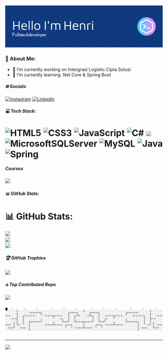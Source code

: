 ![Henri](img/background1.png)

### 💫 About Me:
- 🔭 I’m currently working on Intergrasi Logistic Cipta Solusi<br>
- 🌱 I’m currently learning  .Net Core & Spring Boot


##### 🌐 Socials:
[![Instagram](https://img.shields.io/badge/Instagram-%23E4405F.svg?logo=Instagram&logoColor=white)](https://instagram.com/bhenri01) [![LinkedIn](https://img.shields.io/badge/LinkedIn-%230077B5.svg?logo=linkedin&logoColor=white)](https://linkedin.com/in/henri-henri) 

##### 💻 Tech Stack:
![HTML5](https://img.shields.io/badge/html5-%23E34F26.svg?style=for-the-badge&logo=html5&logoColor=white) ![CSS3](https://img.shields.io/badge/css3-%231572B6.svg?style=for-the-badge&logo=css3&logoColor=white) ![JavaScript](https://img.shields.io/badge/javascript-%23323330.svg?style=for-the-badge&logo=javascript&logoColor=%23F7DF1E) ![C#](https://img.shields.io/badge/c%23-%23239120.svg?style=for-the-badge&logo=csharp&logoColor=white) <img src="https://img.shields.io/badge/.NET-512BD4?style=for-the-badge&logo=dotnet&logoColor=white" > ![MicrosoftSQLServer](https://img.shields.io/badge/Microsoft%20SQL%20Server-CC2927?style=for-the-badge&logo=microsoft%20sql%20server&logoColor=white) ![MySQL](https://img.shields.io/badge/mysql-4479A1.svg?style=for-the-badge&logo=mysql&logoColor=white)  ![Java](https://img.shields.io/badge/java-%23ED8B00.svg?style=for-the-badge&logo=openjdk&logoColor=white) ![Spring](https://img.shields.io/badge/spring-%236DB33F.svg?style=for-the-badge&logo=spring&logoColor=white)
=
##### Courses
<img src="https://img.shields.io/badge/Udemy-EC5252?style=for-the-badge&logo=Udemy&logoColor=white" >

##### 📊 GitHub Stats:

# 📊 GitHub Stats:
![](https://github-readme-stats.vercel.app/api?username=henriRBT&theme=default&hide_border=false&include_all_commits=false&count_private=false)<br/>
![](https://nirzak-streak-stats.vercel.app/?user=henriRBT&theme=default&hide_border=false)<br/>
![](https://github-readme-stats.vercel.app/api/top-langs/?username=henriRBT&theme=default&hide_border=false&include_all_commits=false&count_private=false&layout=compact)


##### 🏆 GitHub Trophies
![](https://github-profile-trophy.vercel.app/?username=henriRBT&theme=shadow_green&no-frame=false&no-bg=true&margin-w=4)

##### 🔝 Top Contributed Repo
![](https://github-contributor-stats.vercel.app/api?username=henriRBT&limit=5&theme=dark&combine_all_yearly_contributions=true)

###

<picture>
  <source media="(prefers-color-scheme: dark)" srcset="https://raw.githubusercontent.com/henriRBT/henriRBT/output/pacman-contribution-graph-dark.svg">
  <source media="(prefers-color-scheme: light)" srcset="https://raw.githubusercontent.com/henriRBT/henriRBT/output/pacman-contribution-graph.svg">
  <img alt="pacman contribution graph" src="https://raw.githubusercontent.com/henriRBT/henriRBT/output/pacman-contribution-graph.svg">
</picture>

###


---
[![](https://visitcount.itsvg.in/api?id=henriRBT&icon=0&color=0)](https://visitcount.itsvg.in)



<!-- Proudly created with GPRM ( https://gprm.itsvg.in ) -->

<!-- Proudly created with GPRM ( https://gprm.itsvg.in ) -->

<!-- Proudly created with GPRM ( https://gprm.itsvg.in ) -->

<!-- 
- 🔭 I’m currently working on **Intergrasi Logistic Cipta Solusi**
- 🌱 I’m currently learning **.Net Core & Spring Boot**

##### Skills
[![My Skills](https://skillicons.dev/icons?i=html,css,javascript,cs,dotnet,spring,idea)](https://skillicons.dev)

<img src="https://img.shields.io/badge/HTML5-E34F26?style=for-the-badge&logo=html5&logoColor=white" />
<img src="https://img.shields.io/badge/CSS3-1572B6?style=for-the-badge&logo=css3&logoColor=white" />
<img src="https://img.shields.io/badge/JavaScript-323330?style=for-the-badge&logo=javascript&logoColor=F7DF1E" />
<img src="https://img.shields.io/badge/C%23-239120?style=for-the-badge&logo=csharp&logoColor=white" >
<img src="https://img.shields.io/badge/.NET-512BD4?style=for-the-badge&logo=dotnet&logoColor=white" >
<img src="https://img.shields.io/badge/Spring_Boot-6DB33F?style=for-the-badge&logo=spring-boot&logoColor=white" />
<img src="https://img.shields.io/badge/Microsoft%20SQL%20Server-CC2927?style=for-the-badge&logo=microsoft%20sql%20server&logoColor=white" />
<img src="https://img.shields.io/badge/Oracle-F80000?style=for-the-badge&logo=Oracle&logoColor=white" />

##### Conect with me 
![https://www.instagram.com/bhenri01/](https://img.shields.io/badge/Instagram-E4405F?style=for-the-badge&logo=instagram&logoColor=white)  ![https://www.linkedin.com/in/henri-henri](https://img.shields.io/badge/LinkedIn-0077B5?style=for-the-badge&logo=linkedin&logoColor=white)

##### Courses
<img src="https://img.shields.io/badge/Udemy-EC5252?style=for-the-badge&logo=Udemy&logoColor=white" >

##### My Github Stats
![Henri GitHub stats](https://github-readme-stats.vercel.app/api?username=henriRBT&show_icons=true&theme=shadow_blue) -->


